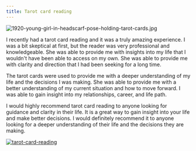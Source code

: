 ```yaml
---
title: Tarot card reading
---
```


![1920-young-girl-in-headscarf-pose-holding-tarot-cards.jpg](/1920-young-girl-in-headscarf-pose-holding-tarot-cards.jpg)

I recently had a tarot card reading and it was a truly amazing experience. I was a bit skeptical at first, but the reader was very professional and knowledgeable. She was able to provide me with insights into my life that I wouldn't have been able to access on my own. She was able to provide me with clarity and direction that I had been seeking for a long time.

The tarot cards were used to provide me with a deeper understanding of my life and the decisions I was making. She was able to provide me with a better understanding of my current situation and how to move forward. I was able to gain insight into my relationships, career, and life path.

I would highly recommend tarot card reading to anyone looking for guidance and clarity in their life. It is a great way to gain insight into your life and make better decisions. I would definitely recommend it to anyone looking for a deeper understanding of their life and the decisions they are making.

[![tarot-card-reading](<https://dabuttonfactory.com/button.png?t=CHECK+SERVICE&f=Noto+Sans-Bold&ts=26&tc=fff&hp=45&vp=20&c=11&bgt=unicolored&bgc=4bd42f>)](<https://www.bark.com/?a_aid=5d2d0e83cdc3>)